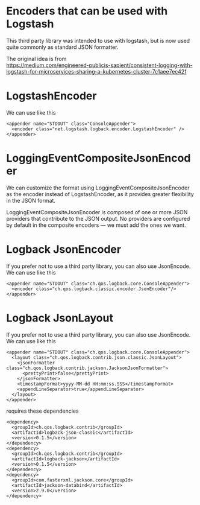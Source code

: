 # Encoders that can be used with Logstash

This third party library was intended to use with logstash, but is now used quite commonly as standard JSON formatter.

The original idea is from  
https://medium.com/engineered-publicis-sapient/consistent-logging-with-logstash-for-microservices-sharing-a-kubernetes-cluster-7c1aee7ec42f

# LogstashEncoder

We can use like this

```
<appender name="STDOUT" class="ConsoleAppender">
  <encoder class="net.logstash.logback.encoder.LogstashEncoder" />
</appender>
```

# LoggingEventCompositeJsonEncoder

We can customize the format using LoggingEventCompositeJsonEncoder as the encoder instead of LogstashEncoder, as it
provides greater flexibility in the JSON format.

LoggingEventCompositeJsonEncoder is composed of one or more JSON providers that contribute to the JSON output. No
providers are configured by default in the composite encoders — we must add the ones we want.

# Logback JsonEncoder

If you prefer not to use a third party library, you can also use JsonEncode. We can use like this

```
<appender name="STDOUT" class="ch.qos.logback.core.ConsoleAppender">
  <encoder class="ch.qos.logback.classic.encoder.JsonEncoder"/>
</appender>
```

# Logback JsonLayout

If you prefer not to use a third party library, you can also use JsonEncode. We can use like this

```
<appender name="STDOUT" class="ch.qos.logback.core.ConsoleAppender">
  <layout class="ch.qos.logback.contrib.json.classic.JsonLayout">
    <jsonFormatter class="ch.qos.logback.contrib.jackson.JacksonJsonFormatter">
      <prettyPrint>false</prettyPrint>
    </jsonFormatter>
    <timestampFormat>yyyy-MM-dd HH:mm:ss.SSS</timestampFormat>
    <appendLineSeparator>true</appendLineSeparator>
  </layout>
</appender>
```

requires these dependencies

```
<dependency>
  <groupId>ch.qos.logback.contrib</groupId>
  <artifactId>logback-json-classic</artifactId>
  <version>0.1.5</version>
</dependency>
<dependency>
  <groupId>ch.qos.logback.contrib</groupId>
  <artifactId>logback-jackson</artifactId>
  <version>0.1.5</version>
</dependency>
<dependency>
  <groupId>com.fasterxml.jackson.core</groupId>
  <artifactId>jackson-databind</artifactId>
  <version>2.9.0</version>
</dependency>
```
